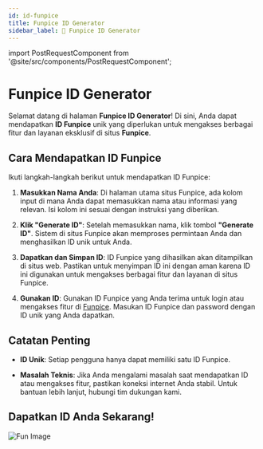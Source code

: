 ```yaml
---
id: id-funpice
title: Funpice ID Generator
sidebar_label: 🤖 Funpice ID Generator
---
```


import PostRequestComponent from '@site/src/components/PostRequestComponent';

# Funpice ID Generator

Selamat datang di halaman **Funpice ID Generator**! Di sini, Anda dapat mendapatkan **ID Funpice** unik yang diperlukan untuk mengakses berbagai fitur dan layanan eksklusif di situs **Funpice**.

## Cara Mendapatkan ID Funpice

Ikuti langkah-langkah berikut untuk mendapatkan ID Funpice:

1. **Masukkan Nama Anda**: Di halaman utama situs Funpice, ada kolom input di mana Anda dapat memasukkan nama atau informasi yang relevan. Isi kolom ini sesuai dengan instruksi yang diberikan.

2. **Klik "Generate ID"**: Setelah memasukkan nama, klik tombol **"Generate ID"**. Sistem di situs Funpice akan memproses permintaan Anda dan menghasilkan ID unik untuk Anda.

3. **Dapatkan dan Simpan ID**: ID Funpice yang dihasilkan akan ditampilkan di situs web. Pastikan untuk menyimpan ID ini dengan aman karena ID ini digunakan untuk mengakses berbagai fitur dan layanan di situs Funpice.

4. **Gunakan ID**: Gunakan ID Funpice yang Anda terima untuk login atau mengakses fitur di [Funpice](https://funpice.fun/). Masukan ID Funpice dan password dengan ID unik yang Anda dapatkan.

## Catatan Penting

- **ID Unik**: Setiap pengguna hanya dapat memiliki satu ID Funpice.

- **Masalah Teknis**: Jika Anda mengalami masalah saat mendapatkan ID atau mengakses fitur, pastikan koneksi internet Anda stabil. Untuk bantuan lebih lanjut, hubungi tim dukungan kami.

## Dapatkan ID Anda Sekarang!

<div style={{ display: 'flex', alignItems: 'start', justifyContent: 'space-between' }}>
  <img
    src="/ringkasan-skd-cpns/img/fun.jpg"
    alt="Fun Image"
    style={{ maxWidth: '30%', height: 'auto' }}
  />
  <div style={{ flex: 1 }}>
    <PostRequestComponent />
  </div>
</div>
